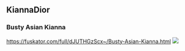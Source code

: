 ## KiannaDior
### Busty Asian Kianna
https://fuskator.com/full/dJUTHGzScx~/Busty-Asian-Kianna.html
![](https://i9.fuskator.com/large/dJUTHGzScx~/Busty-Asian-Kianna-4.jpg)
![]()
